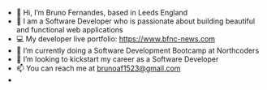 - 👋 Hi, I’m Bruno Fernandes, based in Leeds England
- 👀 I am a Software Developer who is passionate about building beautiful and functional web applications
- 💻 My developer live portfolio: https://www.bfnc-news.com
- 🌱 I’m currently doing a Software Development Bootcamp at Northcoders
- 💞️ I’m looking to kickstart my career as a Software Developer
- 📫 You can reach me at brunoaf1523@gmail.com
- 

<!---
brunoFernandes21/brunoFernandes21 is a ✨ special ✨ repository because its `README.md` (this file) appears on your GitHub profile.
You can click the Preview link to take a look at your changes.
--->
